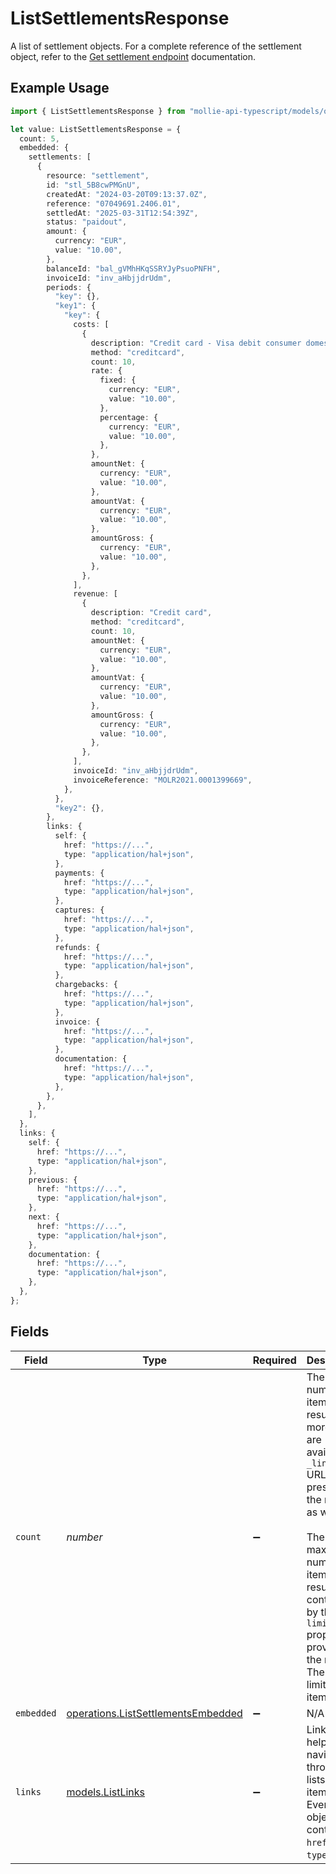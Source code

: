 # ListSettlementsResponse

A list of settlement objects. For a complete reference of the settlement
object, refer to the [Get settlement endpoint](get-settlement) documentation.

## Example Usage

```typescript
import { ListSettlementsResponse } from "mollie-api-typescript/models/operations";

let value: ListSettlementsResponse = {
  count: 5,
  embedded: {
    settlements: [
      {
        resource: "settlement",
        id: "stl_5B8cwPMGnU",
        createdAt: "2024-03-20T09:13:37.0Z",
        reference: "07049691.2406.01",
        settledAt: "2025-03-31T12:54:39Z",
        status: "paidout",
        amount: {
          currency: "EUR",
          value: "10.00",
        },
        balanceId: "bal_gVMhHKqSSRYJyPsuoPNFH",
        invoiceId: "inv_aHbjjdrUdm",
        periods: {
          "key": {},
          "key1": {
            "key": {
              costs: [
                {
                  description: "Credit card - Visa debit consumer domestic",
                  method: "creditcard",
                  count: 10,
                  rate: {
                    fixed: {
                      currency: "EUR",
                      value: "10.00",
                    },
                    percentage: {
                      currency: "EUR",
                      value: "10.00",
                    },
                  },
                  amountNet: {
                    currency: "EUR",
                    value: "10.00",
                  },
                  amountVat: {
                    currency: "EUR",
                    value: "10.00",
                  },
                  amountGross: {
                    currency: "EUR",
                    value: "10.00",
                  },
                },
              ],
              revenue: [
                {
                  description: "Credit card",
                  method: "creditcard",
                  count: 10,
                  amountNet: {
                    currency: "EUR",
                    value: "10.00",
                  },
                  amountVat: {
                    currency: "EUR",
                    value: "10.00",
                  },
                  amountGross: {
                    currency: "EUR",
                    value: "10.00",
                  },
                },
              ],
              invoiceId: "inv_aHbjjdrUdm",
              invoiceReference: "MOLR2021.0001399669",
            },
          },
          "key2": {},
        },
        links: {
          self: {
            href: "https://...",
            type: "application/hal+json",
          },
          payments: {
            href: "https://...",
            type: "application/hal+json",
          },
          captures: {
            href: "https://...",
            type: "application/hal+json",
          },
          refunds: {
            href: "https://...",
            type: "application/hal+json",
          },
          chargebacks: {
            href: "https://...",
            type: "application/hal+json",
          },
          invoice: {
            href: "https://...",
            type: "application/hal+json",
          },
          documentation: {
            href: "https://...",
            type: "application/hal+json",
          },
        },
      },
    ],
  },
  links: {
    self: {
      href: "https://...",
      type: "application/hal+json",
    },
    previous: {
      href: "https://...",
      type: "application/hal+json",
    },
    next: {
      href: "https://...",
      type: "application/hal+json",
    },
    documentation: {
      href: "https://...",
      type: "application/hal+json",
    },
  },
};
```

## Fields

| Field                                                                                                                                                                                                                                                                     | Type                                                                                                                                                                                                                                                                      | Required                                                                                                                                                                                                                                                                  | Description                                                                                                                                                                                                                                                               | Example                                                                                                                                                                                                                                                                   |
| ------------------------------------------------------------------------------------------------------------------------------------------------------------------------------------------------------------------------------------------------------------------------- | ------------------------------------------------------------------------------------------------------------------------------------------------------------------------------------------------------------------------------------------------------------------------- | ------------------------------------------------------------------------------------------------------------------------------------------------------------------------------------------------------------------------------------------------------------------------- | ------------------------------------------------------------------------------------------------------------------------------------------------------------------------------------------------------------------------------------------------------------------------- | ------------------------------------------------------------------------------------------------------------------------------------------------------------------------------------------------------------------------------------------------------------------------- |
| `count`                                                                                                                                                                                                                                                                   | *number*                                                                                                                                                                                                                                                                  | :heavy_minus_sign:                                                                                                                                                                                                                                                        | The number of items in this result set. If more items are available, a `_links.next` URL will be present in the result<br/>as well.<br/><br/>The maximum number of items per result set is controlled by the `limit` property provided in the request. The default<br/>limit is 50 items. | 5                                                                                                                                                                                                                                                                         |
| `embedded`                                                                                                                                                                                                                                                                | [operations.ListSettlementsEmbedded](../../models/operations/listsettlementsembedded.md)                                                                                                                                                                                  | :heavy_minus_sign:                                                                                                                                                                                                                                                        | N/A                                                                                                                                                                                                                                                                       |                                                                                                                                                                                                                                                                           |
| `links`                                                                                                                                                                                                                                                                   | [models.ListLinks](../../models/listlinks.md)                                                                                                                                                                                                                             | :heavy_minus_sign:                                                                                                                                                                                                                                                        | Links to help navigate through the lists of items. Every URL object will contain an `href` and a `type` field.                                                                                                                                                            |                                                                                                                                                                                                                                                                           |